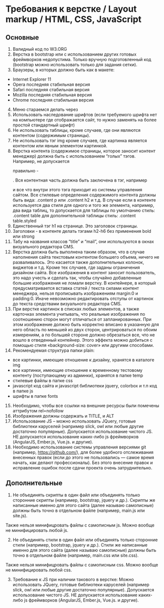 # Требования к верстке / Layout markup / HTML, CSS, JavaScript
## Основные
1. Валидный код по W3.ORG
2. Верстка в bootstrap или с использованием других готовых фреймворков недопустима. Только вручную
подготовленный код (bootstrap можно использовать только для задания сетки).
3. Браузеры, в которых должно быть как в макете:
- Internet Explorer 11
- Opera последняя стабильная версия
- Safari последняя стабильная версия
- Mozilla последняя стабильная версия
- Chrome последняя стабильная версия
4. Меню стараемся делать через <ul></ul>
5. Использовать наследование шрифтов (если требуемого шрифта нет на компьютере где отображается сайт,
то нужно заменять на более простой стандартный шрифт)
6. Не использовать таблицы, кроме случаев, где они являются контентом (содержимым страницы).
7. Не использовать тэг img кроме случаев, где картинка является контентом или явным элементом картинкой.
8. Верстка контента (содержимое страницы, которое заносит контент менеджер) должна быть с
использованием “голых” тэгов. Например, не допускается <p class=”text”> правильно - <p>.
Вся контентная часть должна быть заключена в тэг, например <div class=”content”> и все что внутри этого тэга
приходит из системы управления сайтом. Все стилевые определения содержимого контента должны быть
вида: .content p или .content h2 и т.д.
В случае если в контенте используется два стиля для одного и того же элемента, например, два вида таблиц,
то допускается для таблицы по умолчанию стиль: .content table для дополнительной таблицы стиль: .content
table.styled
9. Единственный тэг h1 на странице. Это заголовок страницы.
10. Заголовки - в контенте делать тэгами h2-h6 без применения bold или strong
11. Табу на названия классов “title” и “mail”, они используются в окнах визуального редактора CMS.
12. Верстка должна быть выполнена таким образом, что в случае наполнения сайта текстовым контентом
большего объема, ничего не разваливалось. Это касается также дополнительных колонок, виджетов и т.д.
Кроме тех случаев, где заданы ограничения дизайном сайта. Все изображения в контент заносит
пользователь, это надо учесть и сделать так, чтобы случайно добавленные большие изображения не ломали
верстку. В контейнере, в который предусматривается вставка статей / текста силами контент менеджера,
нельзя прописывать изображениям margin:0 и padding:0. Иначе невозможно редактировать отступы от
картинок до текста средствами визуального редактора CMS.
13. При верстке картинок в списках любых элементов, а также карточках элемента учитывать, что реальные
изображения по соотношению сторон могут отличаться от запланированных. При этом изображение должно
быть корректно вписано в указанную для него область по меньшей из двух сторон, центрироваться по обоим
измерениям, а по большей стороне должно обрезаться все, что не вошло в отведенный контейнер. Этого
эффекта можно добиться с помощью стиля «background-size: cover» или другими способами.
14. Рекомендуемая структура папки plain:
 - все картинки, имеющие отношение к дизайну, хранятся в каталоге img
 - все картинки, имеющие отношение к временному тестовому контенту (поступающему из админки),
хранятся в папке temp
 - стилевые файлы в папке css
 - javascript код сайта и javascript библиотеки jquery, colorbox и т.п код в папке js
 - шрифты в папке fonts
15. Необходимо, чтобы все ссылки на внешние ресурсы были помечены аттрибутом rel=nofollow
16. Изображения должны содержать и TITLE, и ALT
17. Использование JS – можно использовать JQuery, готовые библиотеки каруселей (например slick, owl или
любые другие достаточно популярные). Допускается использование чистого JS. НЕ допускается
использование каких-либо js фреймворков (AngularJS, Ember.js, Vue.js. и другие).
18. Необходимо использование системы управления версиями git (например, https://github.com/), для более
удобного отслеживания внесенных правок (если до этого не пользовались — самое время начать, как делают
профессионалы). Без этого внесение правок и исправление ошибок после сдачи проекта очень
затруднительно.

## Дополнительные
1. Не объединять скрипты в один файл или объединять только сторонние скрипты (например, bootstrap, jquery и др.). Скрипты же написанные именно для этого сайта (далее называю самописные) должны быть точно в отдельном файле (например, main.js или site.js).

Также нельзя минифицровать файлы с самописным js. Можно вообще не минифицировать любой js.

2. Не объединять стили в один файл или объединять только сторонние стили (например, bootstrap, jquery и др.). Стили же написанные именно для этого сайта (далее называю самописные) должны быть точно в отдельном файле (например, main.css или site.css).

Также нельзя минифицровать файлы с самописным css. Можно вообще не минифицировать любой css.

3. Требование к JS при наличии такового в верстке: 
Можно использовать JQuery, готовые библиотеки каруселей (например slick, owl или любые другие достаточно популярные). Допускается использование чистого JS. НЕ допускается использование каких-либо js фреймворков (AngularJS, Ember.js, Vue.js. и другие).

